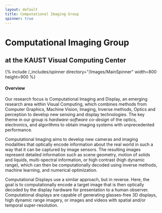 ```yaml
---
layout: default
title: Computational Imaging Group
spinner: true
---
```


# Computational Imaging Group
## at the KAUST Visual Computing Center

{% include /_includes/spinner directory="/Images/MainSpinner" width=800 height=900 %}


#### Overview

Our research focus is Computational Imaging and Display, an emerging research area within Visual Computing, which combines methods from Computer Graphics, Machine Vision, Imaging, Inverse methods, Optics and perception to develop new sensing and display technologies. The key theme in our group is *hardware-software co-design* of the optics, electronics, and algorithms to obtain imaging systems with unprecedented performance.

Computational Imaging aims to develop new cameras and imaging modalities that optically encode information about the real world in such a way that it can be captured by image sensors. The resulting images represent detailed information such as scene geometry, motion of solids and liquids, multi-spectral information, or high contrast (high dynamic range), which can then be computationally decoded using inverse methods, machine learning, and numerical optimization.  

Computational Displays use a similar approach, but in reverse. Here, the goal is to computationally encode a target image that is then optically decoded by the display hardware for presentation to a human observer. Computational displays are capable of generating glasses-free 3D displays, high dynamic range imagery, or images and videos with spatial and/or temporal super-resolution.

